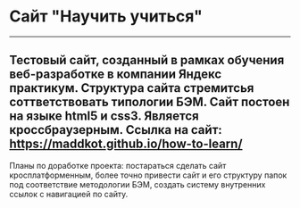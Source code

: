 # Сайт "Научить учиться" 
------ 
Тестовый сайт, созданный в рамках обучения веб-разработке в компании Яндекс практикум. 
Структура сайта стремитсья соттветствовать типологии БЭМ. 
Сайт постоен на языке html5 и css3. 
Является кроссбраузерным.
Ссылка на сайт: https://maddkot.github.io/how-to-learn/ 
------ 
Планы по доработке проекта: постараться сделать сайт кросплатформенным, более точно привести сайт и его структуру папок под соответствие методологии БЭМ, создать систему внутренних ссылок с навигацией по сайту.



